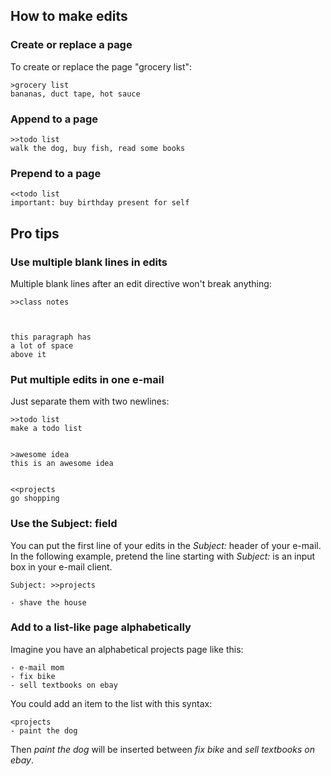 ## How to make edits

### Create or replace a page

To create or replace the page "grocery list":

    >grocery list
    bananas, duct tape, hot sauce

### Append to a page

    >>todo list
    walk the dog, buy fish, read some books

### Prepend to a page

    <<todo list
    important: buy birthday present for self


## Pro tips

### Use multiple blank lines in edits

Multiple blank lines after an edit directive won't break anything:

    >>class notes
    
    
    
    this paragraph has
    a lot of space
    above it


### Put multiple edits in one e-mail

Just separate them with two newlines:

    >>todo list
    make a todo list
    
    
    >awesome idea
    this is an awesome idea
    
    
    <<projects
    go shopping

### Use the Subject: field

You can put the first line of your edits in the *Subject:* header of your e-mail. In the following example, pretend the line starting with *Subject:* is an input box in your e-mail client.

    Subject: >>projects
    
    - shave the house

### Add to a list-like page alphabetically

Imagine you have an alphabetical projects page like this:

    - e-mail mom
    - fix bike
    - sell textbooks on ebay

You could add an item to the list with this syntax:

    <projects
    - paint the dog

Then *paint the dog* will be inserted between *fix bike* and *sell textbooks on ebay*.

